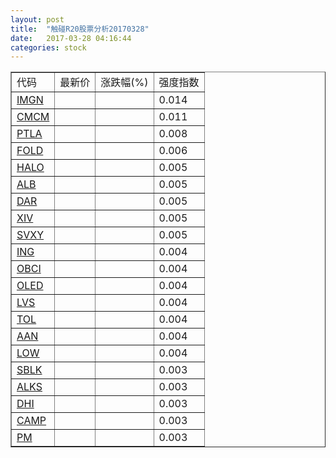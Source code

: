 ```yaml
---
layout: post
title:  "触碰R20股票分析20170328"
date:   2017-03-28 04:16:44
categories: stock
---
```

<script type="text/javascript">
var stockList = []
stockList.push('gb_imgn');
stockList.push('gb_cmcm');
stockList.push('gb_ptla');
stockList.push('gb_fold');
stockList.push('gb_halo');
stockList.push('gb_alb');
stockList.push('gb_dar');
stockList.push('gb_xiv');
stockList.push('gb_svxy');
stockList.push('gb_ing');
stockList.push('gb_obci');
stockList.push('gb_oled');
stockList.push('gb_lvs');
stockList.push('gb_tol');
stockList.push('gb_aan');
stockList.push('gb_low');
stockList.push('gb_sblk');
stockList.push('gb_alks');
stockList.push('gb_dhi');
stockList.push('gb_camp');
stockList.push('gb_pm');
</script>

<table border="1">
 <tr>
 <td>代码</td>
  <td>最新价</td>
  <td>涨跌幅(%)</td>
 <td>强度指数</td>
</tr>
  <tr id="imgn"><td><a href="http://stock.finance.sina.com.cn/usstock/quotes/IMGN.html" target="_blank">IMGN</a></td><td></td><td></td><td>0.014</td></tr>
  <tr id="cmcm"><td><a href="http://stock.finance.sina.com.cn/usstock/quotes/CMCM.html" target="_blank">CMCM</a></td><td></td><td></td><td>0.011</td></tr>
  <tr id="ptla"><td><a href="http://stock.finance.sina.com.cn/usstock/quotes/PTLA.html" target="_blank">PTLA</a></td><td></td><td></td><td>0.008</td></tr>
  <tr id="fold"><td><a href="http://stock.finance.sina.com.cn/usstock/quotes/FOLD.html" target="_blank">FOLD</a></td><td></td><td></td><td>0.006</td></tr>
  <tr id="halo"><td><a href="http://stock.finance.sina.com.cn/usstock/quotes/HALO.html" target="_blank">HALO</a></td><td></td><td></td><td>0.005</td></tr>
  <tr id="alb"><td><a href="http://stock.finance.sina.com.cn/usstock/quotes/ALB.html" target="_blank">ALB</a></td><td></td><td></td><td>0.005</td></tr>
  <tr id="dar"><td><a href="http://stock.finance.sina.com.cn/usstock/quotes/DAR.html" target="_blank">DAR</a></td><td></td><td></td><td>0.005</td></tr>
  <tr id="xiv"><td><a href="http://stock.finance.sina.com.cn/usstock/quotes/XIV.html" target="_blank">XIV</a></td><td></td><td></td><td>0.005</td></tr>
  <tr id="svxy"><td><a href="http://stock.finance.sina.com.cn/usstock/quotes/SVXY.html" target="_blank">SVXY</a></td><td></td><td></td><td>0.005</td></tr>
  <tr id="ing"><td><a href="http://stock.finance.sina.com.cn/usstock/quotes/ING.html" target="_blank">ING</a></td><td></td><td></td><td>0.004</td></tr>
  <tr id="obci"><td><a href="http://stock.finance.sina.com.cn/usstock/quotes/OBCI.html" target="_blank">OBCI</a></td><td></td><td></td><td>0.004</td></tr>
  <tr id="oled"><td><a href="http://stock.finance.sina.com.cn/usstock/quotes/OLED.html" target="_blank">OLED</a></td><td></td><td></td><td>0.004</td></tr>
  <tr id="lvs"><td><a href="http://stock.finance.sina.com.cn/usstock/quotes/LVS.html" target="_blank">LVS</a></td><td></td><td></td><td>0.004</td></tr>
  <tr id="tol"><td><a href="http://stock.finance.sina.com.cn/usstock/quotes/TOL.html" target="_blank">TOL</a></td><td></td><td></td><td>0.004</td></tr>
  <tr id="aan"><td><a href="http://stock.finance.sina.com.cn/usstock/quotes/AAN.html" target="_blank">AAN</a></td><td></td><td></td><td>0.004</td></tr>
  <tr id="low"><td><a href="http://stock.finance.sina.com.cn/usstock/quotes/LOW.html" target="_blank">LOW</a></td><td></td><td></td><td>0.004</td></tr>
  <tr id="sblk"><td><a href="http://stock.finance.sina.com.cn/usstock/quotes/SBLK.html" target="_blank">SBLK</a></td><td></td><td></td><td>0.003</td></tr>
  <tr id="alks"><td><a href="http://stock.finance.sina.com.cn/usstock/quotes/ALKS.html" target="_blank">ALKS</a></td><td></td><td></td><td>0.003</td></tr>
  <tr id="dhi"><td><a href="http://stock.finance.sina.com.cn/usstock/quotes/DHI.html" target="_blank">DHI</a></td><td></td><td></td><td>0.003</td></tr>
  <tr id="camp"><td><a href="http://stock.finance.sina.com.cn/usstock/quotes/CAMP.html" target="_blank">CAMP</a></td><td></td><td></td><td>0.003</td></tr>
  <tr id="pm"><td><a href="http://stock.finance.sina.com.cn/usstock/quotes/PM.html" target="_blank">PM</a></td><td></td><td></td><td>0.003</td></tr>
</table>
